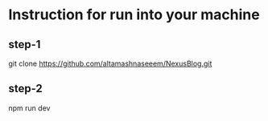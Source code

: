 # Instruction for run into your machine
## step-1
git clone https://github.com/altamashnaseeem/NexusBlog.git

## step-2
npm run dev

